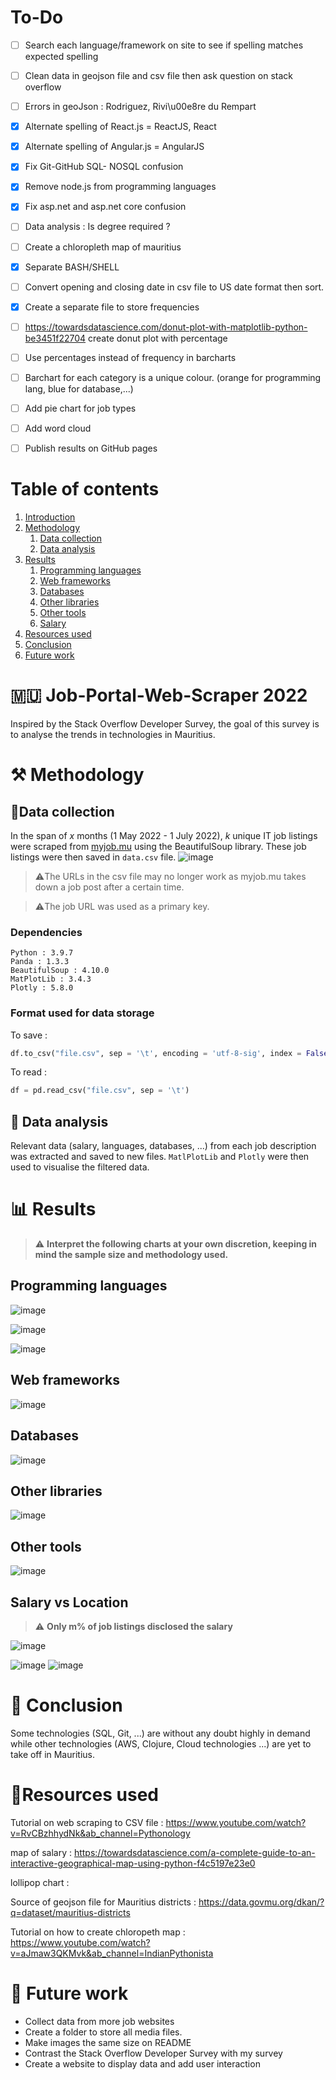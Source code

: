 # To-Do #
- [ ] Search each language/framework on site to see if spelling matches expected spelling
- [ ] Clean  data in geojson file and csv file then ask question on stack overflow
- [ ] Errors in geoJson : Rodriguez, Rivi\u00e8re du Rempart
- [x] Alternate spelling of React.js = ReactJS, React
- [x] Alternate spelling of Angular.js = AngularJS
- [x] Fix Git-GitHub SQL- NOSQL confusion
- [x] Remove node.js from programming languages
- [x] Fix asp.net and asp.net core confusion
- [ ] Data analysis : Is degree required ?
- [ ] Create a chloropleth map of mauritius
- [x] Separate BASH/SHELL
- [ ] Convert opening and closing date in csv file to US date format then sort.


- [x] Create a separate file to store frequencies
- [ ] https://towardsdatascience.com/donut-plot-with-matplotlib-python-be3451f22704 create donut plot with percentage

- [ ] Use percentages instead of frequency in barcharts
- [ ] Barchart for each category is a unique colour. (orange for programming lang, blue for database,...)
- [ ] Add pie chart for job types
- [ ] Add word cloud


- [ ] Publish results on GitHub pages

# Table of contents #
1. [Introduction](#intro)
2. [Methodology](#Methodology)
   1. [Data collection](#collection)
   2. [Data analysis](#analysis)
3. [Results](#results)
   1. [Programming languages](#prog)
   2. [Web frameworks](#web)
   3. [Databases](#databases)
   4. [Other libraries](#libraries)
   5. [Other tools](#tools)
   6. [Salary](#salary)
5. [Resources used](#resources)
6. [Conclusion](#conclusion)
7. [Future work](#future) 

# 🇲🇺 Job-Portal-Web-Scraper 2022  <a name="intro"></a> #

Inspired by the Stack Overflow Developer Survey, the goal of this survey is to analyse the trends in technologies in Mauritius.

#  ⚒️ Methodology  <a name="Methodology"></a> #

## 📝Data collection  <a name="collection"></a> ##
In the span of $x$ months (1 May 2022 - 1 July 2022), $k$ unique IT job listings were scraped from [myjob.mu](https://www.myjob.mu/) using the BeautifulSoup library. These job listings were then saved in `data.csv` file. 
![image](https://user-images.githubusercontent.com/65414576/167564657-213f37f0-bf25-4dbc-9ea0-21e39062e2bb.png)
> ⚠️The URLs in the csv file may no longer work as myjob.mu takes down a job post after a certain time. 

> ⚠️The job URL was used as a primary key.

### Dependencies ###
```
Python : 3.9.7
Panda : 1.3.3
BeautifulSoup : 4.10.0
MatPlotLib : 3.4.3
Plotly : 5.8.0
```
### Format used for data storage ###
To save :
```python
df.to_csv("file.csv", sep = '\t', encoding = 'utf-8-sig', index = False)
```

To read :
```python
df = pd.read_csv("file.csv", sep = '\t')
```

## 🔎 Data analysis <a name="analysis"></a> ##
Relevant data (salary, languages, databases, ...) from each job description was extracted and saved to new files.
`MatlPlotLib` and `Plotly` were then used to visualise the filtered data.

# 📊 Results <a name="results"></a> #
> ⚠️ **Interpret the following charts at your own discretion, keeping in mind the sample size and methodology used.**
> 

## Programming languages <a name="prog"></a> ## 
![image](https://user-images.githubusercontent.com/65414576/167571045-bccf3082-e958-4043-ac14-c3d4c5166c5f.png)

![image](https://user-images.githubusercontent.com/65414576/167336656-88849cb5-5529-494f-b495-a66a19e49bda.png)

![image](https://user-images.githubusercontent.com/65414576/167250513-31366d46-050b-40a8-ad3f-eadee5b45796.png)

## Web frameworks <a name="web"></a> ## 
![image](https://user-images.githubusercontent.com/65414576/167336522-59ef6c94-a46e-4dad-b8d9-e64e27f72d8c.png)

## Databases <a name="databases"></a> ##
![image](https://user-images.githubusercontent.com/65414576/167336593-e78bcf0d-8cb0-4745-8ca9-88069add29ba.png)

## Other libraries <a name="libraries"></a> ##
![image](https://user-images.githubusercontent.com/65414576/167336578-879767b2-c77f-4df4-8589-db4cf9cafb96.png)

## Other tools <a name="tools"></a> ##
![image](https://user-images.githubusercontent.com/65414576/167336555-67b0ccff-e8e6-4e6c-af54-5f43b6916167.png)

## Salary vs Location <a name="salary"></a> ##
> ⚠️ **Only m% of job listings disclosed the salary**

![image](https://user-images.githubusercontent.com/65414576/168541351-38da4b28-205c-4297-abab-eae8191e1513.png)


![image](https://user-images.githubusercontent.com/65414576/168006545-46c48e67-9e05-4945-8299-bb6b8e2f1e59.png)
![image](https://user-images.githubusercontent.com/65414576/168006478-99248f68-6692-4533-8991-f8f6730899bc.png)


# 🎊 Conclusion <a name="conclusion"></a> # 
Some technologies (SQL, Git, ...) are without any doubt highly in demand while other technologies (AWS, Clojure, Cloud technologies ...) are yet to take off in Mauritius. 
# 🌠Resources used  <a name="resources"></a> #

Tutorial on web scraping to CSV file : https://www.youtube.com/watch?v=RvCBzhhydNk&ab_channel=Pythonology

map of salary : https://towardsdatascience.com/a-complete-guide-to-an-interactive-geographical-map-using-python-f4c5197e23e0

lollipop chart :

Source of geojson file for Mauritius districts : https://data.govmu.org/dkan/?q=dataset/mauritius-districts

Tutorial on how to create chloropeth map : https://www.youtube.com/watch?v=aJmaw3QKMvk&ab_channel=IndianPythonista

# 🔮 Future work <a name="future"></a> # 
- Collect data from more job websites
- Create a folder to store all media files.
- Make images the same size on README
- Contrast the Stack Overflow Developer Survey with my survey
- Create a website to display data and add user interaction 
